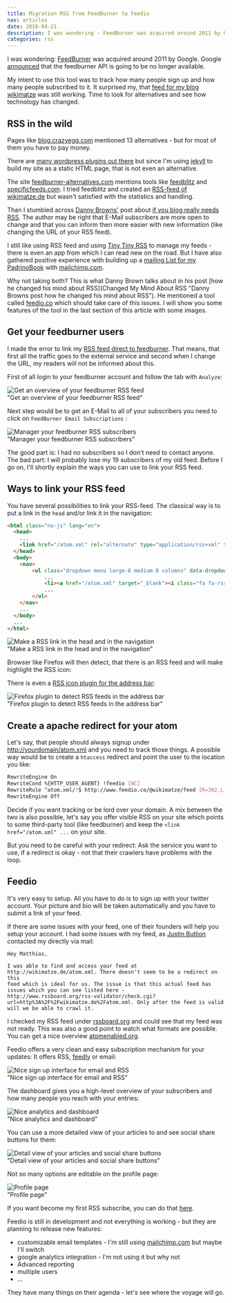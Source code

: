 ```yaml
---
title: Migration RSS from FeedBurner to Feedio
nav: articles
date: 2016-04-21
description: I was wondering - FeedBurner was acquired around 2011 by Google. Google announced that the feedburner API is going to be no longer available.  My intent to use this tool was to track how many people sign up and how many people subscribed to it.
categories: rss
---
```


I was wondering: [FeedBurner](https://en.wikipedia.org/wiki/FeedBurner "FeedBurner") was acquired around 2011 by Google.
Google [announced](https://developers.google.com/feedburner/ "announced") that the feedburner API is going to be no
longer available.


My intent to use this tool was to track how many people sign up and how many people subscribed to it. It surprised my,
that [feed for my blog wikimatze](http://feeds.feedburner.com/guenther "feed for my blog wikimatze") was still working.
Time to look for alternatives and see how technology has changed.


## RSS in the wild

Pages like [blog.crazyegg.com](http://blog.crazyegg.com/2012/10/12/alternatives-to-feedburner/ "blog.crazyegg.com")
mentioned 13 alternatives - but for most of them you have to pay money.

There are [many wordpress plugins out there](https://premium.wpmudev.org/blog/5-best-feedburner-alternatives-for-your-wordpress-blog/ "many wordpress plugins out there") but since I'm using [jekyll](http://jekyllrb.com/ "jekyll") to build my site as a static HTML page, that is not even an alternative.

The site [feedburner-alternatives.com](http://www.feedburner-alternatives.com/ "feedburner-alternatives.com") mentions tools like
[feedblitz](http://www.feedblitz.com/ "feedblitz") and [specificfeeds.com](http://www.feedburner-alternatives.com/img/Picture1.png "specificfeeds.com"). I tried feedblitz and created an [RSS-feed of wikimatze.de](https://www.specificfeeds.com/wikimatze "RSS-feed of wikimatze.de") but wasn't satisfied with the statistics and handling.


Than I stumbled across [Danny Browns'](http://dannybrown.me "Danny Browns'") post about
[if you blog really needs RSS](http://dannybrown.me/2015/03/12/does-your-blog-really-need-to-provide-an-rss-feed-anymore/ "if you blog really needs RSS"). The author may be right that E-Mail subscribers are more open to change and that you can inform then more easier with new information (like changing the URL of your RSS feed).


I still like using RSS feed and using [Tiny Tiny RSS](https://tt-rss.org/gitlab/fox/tt-rss/wikis/home "Tiny Tiny RSS")
to manage my feeds - there is even an app from which I can read new on the road. But I have also gathered positive
experience with building up a [mailing List for my PadrinoBook](http://padrinobook.com/ "Mailing List for my PadrinoBook") with [mailchimp.com](http://mailchimp.com/ "mailchimp.com").


Why not taking both? This is what Danny Brown talks about in his post [how he changed his mind about RSS](Changed My Mind About RSS "Danny Browns post how he changed his mind about RSS"). He mentioned a tool called [feedio.co](http://www.feedio.co "feedio.co") which should take care of this issues. I will show you some features of the tool in the last section of this article with some images.


## Get your feedburner users

I made the error to link my [RSS feed direct to feedburner](http://feeds.feedburner.com/guenther "RSS feed direct to feedburner"). That means, that first all the traffic goes to the external service and second when I change the URL, my readers will not be informed about this.


First of all login to your feedburner account and follow the tab with `Analyze`:


<img src="https://farm2.staticflickr.com/1573/24503236302_fe7c30ee44_z_d.jpg" class="big center" alt="Get an overview of your feedburner RSS feed"/>
<div class="caption">"Get an overview of your feedburner RSS feed"</div>


Next step would be to get an E-Mail to all of your subscribers you need to click on `FeedBurner Email Subscriptions` :

<img src="https://farm2.staticflickr.com/1645/23983433284_5168160522_z_d.jpg" class="big center" alt="Manager your feedburner RSS subscribers"/>
<div class="caption">"Manager your feedburner RSS subscribers"</div>


The good part is: I had no subscribers so I don't need to contact anyone. The bad part: I will probably lose my 19
subscribers of my old feed. Before I go on, I'll shortly explain the ways you
can use to link your RSS feed.


## Ways to link your RSS feed

You have several possibilities to link your RSS-feed. The classical way is to put a link in the `head` and/or link it in
the navigation:


```html
<html class="no-js" lang="en">
  <head>
    ...
    <link href="/atom.xml" rel="alternate" type="application/rss+xml" title="RSS feed of Matthias Günther">
  </head>
  <body>
	<nav>
		<ul class="dropdown menu large-8 medium-8 columns" data-dropdown-menu>
			...
			<li><a href="/atom.xml" target="_blank"><i class="fa fa-rss"></i></a></li>
			...
		</ul>
	</nav>
	...
  </body>
  ...
</html>
```


<img src="https://farm2.staticflickr.com/1682/24593272036_10a605f80e_z_d.jpg" class="big center" alt="Make a RSS link in the head and in the navigation"/>
<div class="caption">"Make a RSS link in the head and in the navigation"</div>


Browser like Firefox will then detect, that there is an RSS feed and will make highlight the RSS icon:


There is even a [RSS icon plugin for the address bar](https://addons.mozilla.org/en-US/firefox/addon/rss-feed-icon-in-navbar "RSS icon plugin for the address bar"):


<img src="https://farm2.staticflickr.com/1530/24251677829_fb80fefc9d_o_d.png" class="big center" alt="Firefox plugin to detect RSS feeds in the address bar"/>
<div class="caption">"Firefox plugin to detect RSS feeds in the address bar"</div>


## Create a apache redirect for your atom

Let's say, that people should always signup under <http://yourdomain/atom.xml> and you need to track those things. A
possible way would be to create a `htaccess` redirect and point the user to the location you like:


```sh
RewriteEngine On
RewriteCond %{HTTP_USER_AGENT} !feedio [NC]
RewriteRule ^atom.xml/?$ http://www.feedio.co/@wikimatze/feed [R=302,L]
RewriteEngine Off
```


Decide if you want tracking or be lord over your domain. A mix between the two is also possible, let's say you offer
visible RSS on your site which points to some third-party tool (like feedburner) and keep the `<link href="/atom.xml" ...` on your site.


But you need to be careful with your redirect: Ask the service you want to use, if a redirect is okay - not that their
crawlers have problems with the loop.

## Feedio

It's very easy to setup. All you have to do is to sign up with your twitter account. Your picture and bio will be
taken automatically and you have to submit a link of your feed.


If there are some issues with your feed, one of their founders will help you setup your account. I had some issues
with my feed, as [Justin Butlion](https://twitter.com/justin_butlion "Justin Butlion") contacted my directly via mail:


    Hey Matthias,

    I was able to find and access your feed at http://wikimatze.de/atom.xml. There doesn't seem to be a redirect on this
    feed which is ideal for us. The issue is that this actual feed has issues which you can see listed here -
    http://www.rssboard.org/rss-validator/check.cgi?url=http%3A%2F%2Fwikimatze.de%2Fatom.xml. Only after the feed is valid
    will we be able to crawl it.


I checked my RSS feed under [rssboard.org](http://www.rssboard.org/rss-validator "rssboard.org") and could see that my
feed was not ready. This was also a good point to watch what formats are possible. You can get a nice overview
[atomenabled.org](http://www.atomenabled.org/developers/syndication "atomenabled.org").


Feedio offers a very clean and easy subscription mechanism for your updates: It offers RSS, [feedly](http://feedly.com "feedly") or email:


<img src="https://farm2.staticflickr.com/1600/24523636912_f53ed4e82e_b_d.jpg" class="big center" alt="Nice sign up interface for email and RSS"/>
<div class="caption">"Nice sign up interface for email and RSS"</div>


The dashboard gives you a high-level overview of your subscribers and how many people you reach with your
entries:


<img src="https://farm2.staticflickr.com/1566/24523637342_e4437bc933_h_d.jpg" class="big center" alt="Nice analytics and dashboard"/>
<div class="caption">"Nice analytics and dashboard"</div>


You can use a more detailed view of your articles to and see social share buttons for them:


<img src="https://farm2.staticflickr.com/1451/24523637662_60a450c505_h_d.jpg" class="big center" alt="Detail view of your articles and social share buttons"/>
<div class="caption">"Detail view of your articles and social share buttons"</div>


Not so many options are editable on the profile page:


<img src="https://farm2.staticflickr.com/1602/24336449850_358b4f330f_b_d.jpg" class="big center" alt="Profile page"/>
<div class="caption">"Profile page"</div>


If you want become my first RSS subscribe, you can do that [here](http://www.feedio.co/@wikimatze "RSS subscribe wikimatze").


Feedio is still in development and not everything is working - but they are planning to release new features:


- customizable email templates - I'm still using [mailchimp.com](http://mailchimp.com/ "mailchimp.com") but maybe I'll
switch
- google analytics integration - I'm not using it but why not
- Advanced reporting
- multiple users
- ...


They have many things on their agenda - let's see where the voyage will go.


